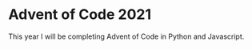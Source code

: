 # Advent of Code 2021

<p>This year I will be completing Advent of Code in Python and Javascript.</p>
